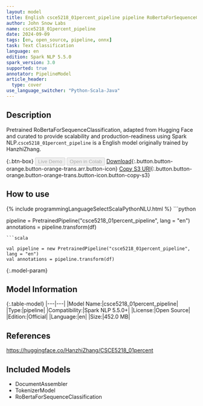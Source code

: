 ```yaml
---
layout: model
title: English csce5218_01percent_pipeline pipeline RoBertaForSequenceClassification from HanzhiZhang
author: John Snow Labs
name: csce5218_01percent_pipeline
date: 2024-09-09
tags: [en, open_source, pipeline, onnx]
task: Text Classification
language: en
edition: Spark NLP 5.5.0
spark_version: 3.0
supported: true
annotator: PipelineModel
article_header:
  type: cover
use_language_switcher: "Python-Scala-Java"
---
```


## Description

Pretrained RoBertaForSequenceClassification, adapted from Hugging Face and curated to provide scalability and production-readiness using Spark NLP.`csce5218_01percent_pipeline` is a English model originally trained by HanzhiZhang.

{:.btn-box}
<button class="button button-orange" disabled>Live Demo</button>
<button class="button button-orange" disabled>Open in Colab</button>
[Download](https://s3.amazonaws.com/auxdata.johnsnowlabs.com/public/models/csce5218_01percent_pipeline_en_5.5.0_3.0_1725903379001.zip){:.button.button-orange.button-orange-trans.arr.button-icon}
[Copy S3 URI](s3://auxdata.johnsnowlabs.com/public/models/csce5218_01percent_pipeline_en_5.5.0_3.0_1725903379001.zip){:.button.button-orange.button-orange-trans.button-icon.button-copy-s3}

## How to use



<div class="tabs-box" markdown="1">
{% include programmingLanguageSelectScalaPythonNLU.html %}
```python

pipeline = PretrainedPipeline("csce5218_01percent_pipeline", lang = "en")
annotations =  pipeline.transform(df)   

```
```scala

val pipeline = new PretrainedPipeline("csce5218_01percent_pipeline", lang = "en")
val annotations = pipeline.transform(df)

```
</div>

{:.model-param}
## Model Information

{:.table-model}
|---|---|
|Model Name:|csce5218_01percent_pipeline|
|Type:|pipeline|
|Compatibility:|Spark NLP 5.5.0+|
|License:|Open Source|
|Edition:|Official|
|Language:|en|
|Size:|452.0 MB|

## References

https://huggingface.co/HanzhiZhang/CSCE5218_01percent

## Included Models

- DocumentAssembler
- TokenizerModel
- RoBertaForSequenceClassification